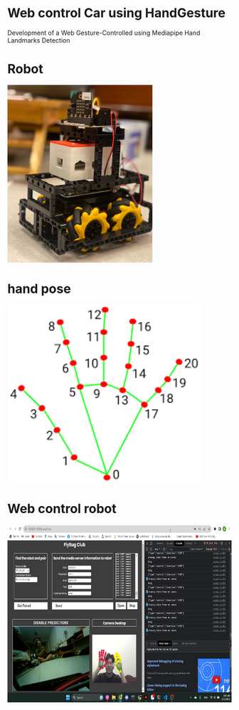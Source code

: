 # Web control Car using HandGesture

Development of a Web Gesture-Controlled using Mediapipe Hand Landmarks Detection

# Robot
<img src="https://github.com/Tr6r/Car_HandGesture/blob/main/Image/robot%20-%20Copy.png" style="height:400px"/>

# hand pose


<img src="https://github.com/Tr6r/Car_HandGesture/blob/main/Image/hand.png" style="height:400px"/>

# Web control robot

<img src="https://github.com/Tr6r/Car_HandGesture/blob/main/Image/webfontend.png" style="height:400px"/>


